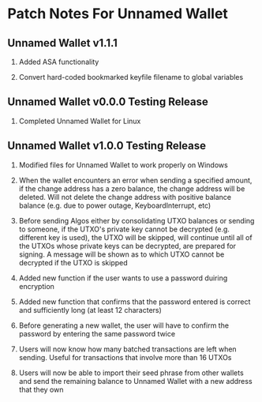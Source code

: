 # Patch Notes For Unnamed Wallet

## Unnamed Wallet v1.1.1

1. Added ASA functionality

2. Convert hard-coded bookmarked keyfile filename to global variables

## Unnamed Wallet v0.0.0 Testing Release

1. Completed Unnamed Wallet for Linux

## Unnamed Wallet v1.0.0 Testing Release

1. Modified files for Unnamed Wallet to work properly on Windows

2. When the wallet encounters an error when sending a specified amount, if the change address has a zero balance, the change address will be deleted. Will not delete the change address with positive balance balance (e.g. due to power outage, KeyboardInterrupt, etc)

3. Before sending Algos either by consolidating UTXO balances or sending to someone, if the UTXO's private key cannot be decrypted (e.g. different key is used), the UTXO will be skipped, will continue until all of the UTXOs whose private keys can be decrypted, are prepared for signing. A message will be shown as to which UTXO cannot be decrypted if the UTXO is skipped

4. Added new function if the user wants to use a password duiring encryption

5. Added new function that confirms that the password entered is correct and sufficiently long (at least 12 characters)

6. Before generating a new wallet, the user will have to confirm the password by entering the same password twice

7. Users will now know how many batched transactions are left when sending. Useful for transactions that involve more than 16 UTXOs

8. Users will now be able to import their seed phrase from other wallets and send the remaining balance to Unnamed Wallet with a new address that they own
